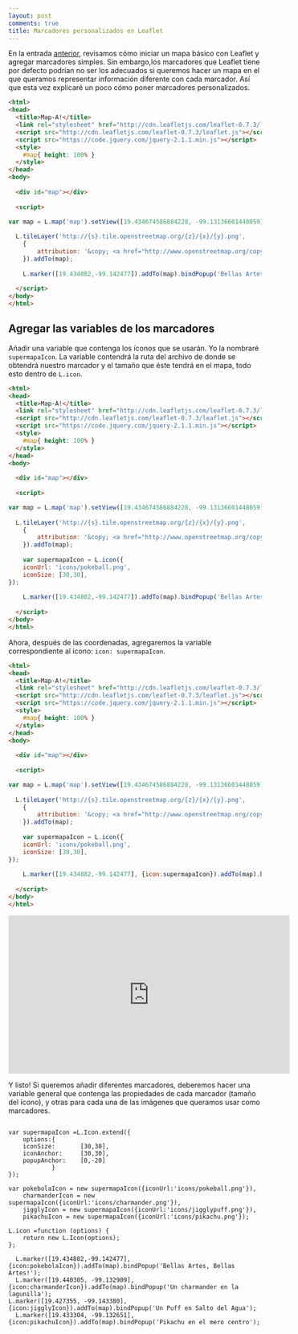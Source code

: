 ```yaml
---
layout: post
comments: true
title: Marcadores personalizados en Leaflet
---
```


En la entrada [anterior](https://smicmich.github.io/mapa-sencillo-leaflet/), revisamos cómo iniciar un mapa básico con Leaflet y agregar marcadores simples. Sin embargo,los marcadores que Leaflet tiene por defecto podrían no ser los adecuados si queremos hacer un mapa en el que queramos representar información diferente con cada marcador. Así que esta vez explicaré un poco cómo poner marcadores personalizados.

```html
<html>
<head>
  <title>Map-A!</title>
  <link rel="stylesheet" href="http://cdn.leafletjs.com/leaflet-0.7.3/leaflet.css"/>
  <script src="http://cdn.leafletjs.com/leaflet-0.7.3/leaflet.js"></script>
  <script src="https://code.jquery.com/jquery-2.1.1.min.js"></script>
  <style>
    #map{ height: 100% }
  </style>
</head>
<body>
 
  <div id="map"></div>
 
  <script>

var map = L.map('map').setView([19.434674586884228, -99.13136601448059], 14);
 
  L.tileLayer('http://{s}.tile.openstreetmap.org/{z}/{x}/{y}.png',
    {
		attribution: '&copy; <a href="http://www.openstreetmap.org/copyright">OpenStreetMap</a>'
    }).addTo(map);
    
    L.marker([19.434882,-99.142477]).addTo(map).bindPopup('Bellas Artes, Bellas Artes!');
 
  </script>
</body>
</html>
```
## Agregar las variables de los marcadores
 
Añadir una variable que contenga los íconos que se usarán. Yo la nombraré ```supermapaIcon```. La variable contendrá la ruta del archivo de donde se obtendrá nuestro marcador y el tamaño que éste tendrá en el mapa, todo esto dentro de ```L.icon```.

```html
<html>
<head>
  <title>Map-A!</title>
  <link rel="stylesheet" href="http://cdn.leafletjs.com/leaflet-0.7.3/leaflet.css"/>
  <script src="http://cdn.leafletjs.com/leaflet-0.7.3/leaflet.js"></script>
  <script src="https://code.jquery.com/jquery-2.1.1.min.js"></script>
  <style>
    #map{ height: 100% }
  </style>
</head>
<body>
 
  <div id="map"></div>
 
  <script>

var map = L.map('map').setView([19.434674586884228, -99.13136601448059], 14);
 
  L.tileLayer('http://{s}.tile.openstreetmap.org/{z}/{x}/{y}.png',
    {
		attribution: '&copy; <a href="http://www.openstreetmap.org/copyright">OpenStreetMap</a>'
    }).addTo(map);
    
    var supermapaIcon = L.icon({
    iconUrl: 'icons/pokeball.png',
    iconSize: [30,30],
});
    
    L.marker([19.434882,-99.142477]).addTo(map).bindPopup('Bellas Artes, Bellas Artes!');
 
  </script>
</body>
</html>
```

Ahora, después de las coordenadas, agregaremos la variable correspondiente al ícono: ```icon: supermapaIcon```.

```html
<html>
<head>
  <title>Map-A!</title>
  <link rel="stylesheet" href="http://cdn.leafletjs.com/leaflet-0.7.3/leaflet.css"/>
  <script src="http://cdn.leafletjs.com/leaflet-0.7.3/leaflet.js"></script>
  <script src="https://code.jquery.com/jquery-2.1.1.min.js"></script>
  <style>
    #map{ height: 100% }
  </style>
</head>
<body>
 
  <div id="map"></div>
 
  <script>

var map = L.map('map').setView([19.434674586884228, -99.13136601448059], 14);
 
  L.tileLayer('http://{s}.tile.openstreetmap.org/{z}/{x}/{y}.png',
    {
		attribution: '&copy; <a href="http://www.openstreetmap.org/copyright">OpenStreetMap</a>'
    }).addTo(map);
    
    var supermapaIcon = L.icon({
    iconUrl: 'icons/pokeball.png',
    iconSize: [30,30],
});
    
    L.marker([19.434882,-99.142477], {icon:supermapaIcon}).addTo(map).bindPopup('Bellas Artes, Bellas Artes!');
 
  </script>
</body>
</html>
```

<center>

<iframe width="560" height="315" src="https://smicmich.github.io/themaps/marcadores.html" frameborder="0" allowfullscreen></iframe>

</center>

Y listo! Si queremos añadir diferentes marcadores, deberemos hacer una variable general que contenga las propiedades de cada marcador (tamaño del ícono), y otras para cada una de las imágenes que queramos usar como marcadores.

```

var supermapaIcon =L.Icon.extend({
	options:{
	iconSize:		[30,30],
	iconAnchor:		[30,30],
	popupAnchor:	[0,-20]
			}
});

var pokebolaIcon = new supermapaIcon({iconUrl:'icons/pokeball.png'}),
	charmanderIcon = new supermapaIcon({iconUrl:'icons/charmander.png'}),
	jigglyIcon = new supermapaIcon({iconUrl:'icons/jigglypuff.png'}),
	pikachuIcon = new supermapaIcon({iconUrl:'icons/pikachu.png'});

L.icon =function (options) {
	return new L.Icon(options);
};

  L.marker([19.434882,-99.142477], {icon:pokebolaIcon}).addTo(map).bindPopup('Bellas Artes, Bellas Artes!');
  L.marker([19.440305, -99.132909], {icon:charmanderIcon}).addTo(map).bindPopup('Un charmander en la lagunilla');
L.marker([19.427355, -99.143380], {icon:jigglyIcon}).addTo(map).bindPopup('Un Puff en Salto del Agua');
  L.marker([19.433304, -99.132651], {icon:pikachuIcon}).addTo(map).bindPopup('Pikachu en el mero centro');
  
```
